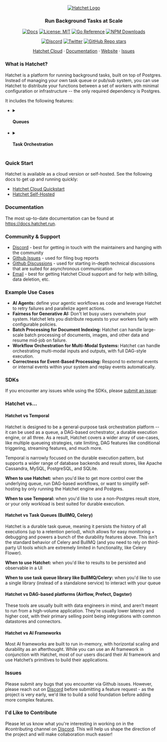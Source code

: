 <div align="center">

<picture>
  <source media="(prefers-color-scheme: dark)" srcset="https://framerusercontent.com/images/KBMnpSO12CyE6UANhf4mhrg6na0.png?scale-down-to=200">
  <source media="(prefers-color-scheme: light)" srcset="https://framerusercontent.com/images/KBMnpSO12CyE6UANhf4mhrg6na0.png?scale-down-to=200">
  <a href ="https://hatchet.run">
	  <img alt="Hatchet Logo" src="https://framerusercontent.com/images/KBMnpSO12CyE6UANhf4mhrg6na0.png?scale-down-to=200">
  </a>
</picture>

### Run Background Tasks at Scale

[![Docs](https://img.shields.io/badge/docs-docs.hatchet.run-3F16E4)](https://docs.hatchet.run) [![License: MIT](https://img.shields.io/badge/License-MIT-purple.svg)](https://opensource.org/licenses/MIT) [![Go Reference](https://pkg.go.dev/badge/github.com/hatchet-dev/hatchet.svg)](https://pkg.go.dev/github.com/hatchet-dev/hatchet) [![NPM Downloads](https://img.shields.io/npm/dm/%40hatchet-dev%2Ftypescript-sdk)](https://www.npmjs.com/package/@hatchet-dev/typescript-sdk)

[![Discord](https://img.shields.io/discord/1088927970518909068?style=social&logo=discord)](https://discord.gg/ZMeUafwH89)
[![Twitter](https://img.shields.io/twitter/url/https/twitter.com/hatchet-dev.svg?style=social&label=Follow%20%40hatchet-dev)](https://twitter.com/hatchet_dev)
[![GitHub Repo stars](https://img.shields.io/github/stars/hatchet-dev/hatchet?style=social)](https://github.com/hatchet-dev/hatchet)

  <p align="center">
    <a href="https://cloud.onhatchet.run">Hatchet Cloud</a>
    ·
    <a href="https://docs.hatchet.run">Documentation</a>
    ·
    <a href="https://hatchet.run">Website</a>
    ·
    <a href="https://github.com/hatchet-dev/hatchet/issues">Issues</a>
  </p>

</div>

### What is Hatchet?

Hatchet is a platform for running background tasks, built on top of Postgres. Instead of managing your own task queue or pub/sub system, you can use Hatchet to distribute your functions between a set of workers with minimal configuration or infrastructure -- the only required dependency is Postgres.

It includes the following features:

- <details>

  <summary><h4>Queues</h4></summary>

  Hatchet is a durable task queue, which means that we ingest your tasks and send them to your workers at a rate that your workers can handle. Hatchet will track the progress of your task and ensure that the work gets completed (or you get alerted), even if your application crashes.

  **This is particularly useful for:**

  - Ensuring that you never drop a user request
  - Flattening large spikes in your application
  - Breaking large, complex logic into smaller, reusable tasks

  [Read more ➶](https://docs.hatchet.run/home/your-first-task)

  - <details>

      <summary><code>Python</code></summary>

      ```python
      # 1. Define your task input
      class SimpleInput(BaseModel):
          message: str

      # 2. Define your task using hatchet.task
      @hatchet.task(name="SimpleWorkflow")
      def simple(input: SimpleInput, ctx: Context) -> dict[str, str]:
          return {
            "transformed_message": input.message.lower(),
          }

      # 3. Register your task on your worker
      worker = hatchet.worker("test-worker", workflows=[simple])
      worker.start()

      # 4. Invoke tasks from your application
      simple.run(SimpleInput(message="Hello World!"))
      ```

    </details>

  - <details>

      <summary><code>Typescript</code></summary>

      ```ts
      // 1. Define your task input
      export type SimpleInput = {
        Message: string;
      };

      // 2. Define your task using hatchet.task
      export const simple = hatchet.task({
        name: "simple",
        fn: (input: SimpleInput) => {
          return {
            TransformedMessage: input.Message.toLowerCase(),
          };
        },
      });

      // 3. Register your task on your worker
      const worker = await hatchet.worker("simple-worker", {
        workflows: [simple],
      });

      await worker.start();

      // 4. Invoke tasks from your application
      await simple.run({
        Message: "Hello World!",
      });
      ```

    </details>

  - <details>

      <summary><code>Go</code></summary>

      ```go
      // 1. Define your task input
      type SimpleInput struct {
        Message string `json:"message"`
      }

      // 2. Define your task using factory.NewTask
      simple := factory.NewTask(
        create.StandaloneTask{
          Name: "simple-task",
        }, func(ctx worker.HatchetContext, input SimpleInput) (*SimpleResult, error) {
          return &SimpleResult{
            TransformedMessage: strings.ToLower(input.Message),
          }, nil
        },
        hatchet,
      )

      // 3. Register your task on your worker
      worker, err := hatchet.Worker(v1worker.WorkerOpts{
        Name: "simple-worker",
        Workflows: []workflow.WorkflowBase{
          simple,
        },
      })

      worker.StartBlocking()

      // 4. Invoke tasks from your application
      simple.Run(context.Background(), SimpleInput{Message: "Hello, World!"})
      ```

    </details>

  </details>

- <details>

  <summary><h4>Task Orchestration</h4></summary>

  Hatchet allows you to build complex workflows that can be composed of multiple tasks. For example, if you'd like to break a workload into smaller tasks, you can use Hatchet to create a fanout workflow that spawns multiple tasks in parallel.

  Hatchet supports the following mechanisms for task orchestration:

  - **DAGs (directed acyclic graphs)** — pre-define the shape of your work, automatically routing the outputs of a parent task to the input of a child task. [Read more ➶](https://docs.hatchet.run/home/dags)

  - **Durable tasks** — these tasks are responsible for orchestrating other tasks. They store a full history of all spawned tasks, allowing you to cache intermediate results. [Read more ➶](https://docs.hatchet.run/home/durable-execution)

  - <details>

      <summary><code>Python</code></summary>

      ```python
      # 1. Define a workflow (a workflow is a collection of tasks)
      simple = hatchet.workflow(name="SimpleWorkflow")

      # 2. Attach the first task to the workflow
      @simple.task()
      def task_1(input: EmptyModel, ctx: Context) -> dict[str, str]:
          print("executed task_1")
          return {"result": "task_1"}

      # 3. Attach the second task to the workflow, which executes after task_1
      @simple.task(parents=[task_1])
      def task_2(input: EmptyModel, ctx: Context) -> None:
          first_result = ctx.get_parent_output(task_1)
          print(first_result)

      # 4. Invoke workflows from your application
      result = simple.run(input_data)
      ```

    </details>

  - <details>

      <summary><code>Typescript</code></summary>

      ```ts
      // 1. Define a workflow (a workflow is a collection of tasks)
      const simple = hatchet.workflow<DagInput, DagOutput>({
        name: "simple",
      });

      // 2. Attach the first task to the workflow
      const task1 = simple.task({
        name: "task-1",
        fn: (input) => {
          return {
            result: "task-1",
          };
        },
      });

      // 3. Attach the second task to the workflow, which executes after task-1
      const task2 = simple.task({
        name: "task-2",
        parents: [task1],
        fn: (input, ctx) => {
          const firstResult = ctx.getParentOutput(task1);
          console.log(firstResult);
        },
      });

      // 4. Invoke workflows from your application
      await simple.run({ Message: "Hello World" });
      ```

    </details>

  - <details>

      <summary><code>Go</code></summary>

      ```go
      // 1. Define a workflow (a workflow is a collection of tasks)
      simple := v1.WorkflowFactory[DagInput, DagOutput](
          workflow.CreateOpts[DagInput]{
              Name: "simple-workflow",
          },
          hatchet,
      )

      // 2. Attach the first task to the workflow
      const task1 = simple.Task(
          task.CreateOpts[DagInput]{
              Name: "task-1",
              Fn: func(ctx worker.HatchetContext, _ DagInput) (*SimpleOutput, error) {
                  return &SimpleOutput{
                      Result: "task-1",
                  }, nil
              },
          },
      );

      // 3. Attach the second task to the workflow, which executes after task-1
      const task2 = simple.Task(
          task.CreateOpts[DagInput]{
              Name: "task-2",
              Parents: []task.NamedTask{
                  step1,
              },
              Fn: func(ctx worker.HatchetContext, _ DagInput) (*SimpleOutput, error) {
                  return &SimpleOutput{
                      Result: "task-2",
                  }, nil
              },
          },
      );

      // 4. Invoke workflows from your application
      simple.Run(ctx, DagInput{})
      ```

    </details>

  </details>

### Quick Start

Hatchet is available as a cloud version or self-hosted. See the following docs to get up and running quickly:

- [Hatchet Cloud Quickstart](https://docs.hatchet.run/home/hatchet-cloud-quickstart)
- [Hatchet Self-Hosted](https://docs.hatchet.run/self-hosting)

### Documentation

The most up-to-date documentation can be found at https://docs.hatchet.run.

### Community & Support

- [Discord](https://discord.gg/ZMeUafwH89) - best for getting in touch with the maintainers and hanging with the community
- [Github Issues](https://github.com/hatchet-dev/hatchet/issues) - used for filing bug reports
- [Github Discussions](https://github.com/hatchet-dev/hatchet/discussions) - used for starting in-depth technical discussions that are suited for asynchronous communication
- [Email](mailto:contact@hatchet.run) - best for getting Hatchet Cloud support and for help with billing, data deletion, etc.

### Example Use Cases

- **AI Agents:** define your agentic workflows as code and leverage Hatchet to retry failures and parallelize agent actions.
- **Fairness for Generative AI:** Don't let busy users overwhelm your system. Hatchet lets you distribute requests to your workers fairly with configurable policies.
- **Batch Processing for Document Indexing:** Hatchet can handle large-scale batch processing of documents, images, and other data and resume mid-job on failure.
- **Workflow Orchestration for Multi-Modal Systems:** Hatchet can handle orchestrating multi-modal inputs and outputs, with full DAG-style execution.
- **Correctness for Event-Based Processing:** Respond to external events or internal events within your system and replay events automatically.

### SDKs

If you encounter any issues while using the SDKs, please [submit an issue](https://github.com/hatchet-dev/hatchet/issues):

### Hatchet vs...

#### Hatchet vs Temporal

Hatchet is designed to be a general-purpose task orchestration platform -- it can be used as a queue, a DAG-based orchestrator, a durable execution engine, or all three. As a result, Hatchet covers a wider array of use-cases, like multiple queueing strategies, rate limiting, DAG features like conditional triggering, streaming features, and much more.

Temporal is narrowly focused on the durable execution pattern, but supports a wider range of database backends and result stores, like Apache Cassandra, MySQL, PostgreSQL, and SQLite.

**When to use Hatchet:** when you'd like to get more control over the underlying queue, run DAG-based workflows, or want to simplify self-hosting by only running the Hatchet engine and Postgres.

**When to use Temporal:** when you'd like to use a non-Postgres result store, or your only workload is best suited for durable execution.

#### Hatchet vs Task Queues (BullMQ, Celery)

Hatchet is a durable task queue, meaning it persists the history of all executions (up to a retention period), which allows for easy monitoring + debugging and powers a bunch of the durability features above. This isn’t the standard behavior of Celery and BullMQ (and you need to rely on third-party UI tools which are extremely limited in functionality, like Celery Flower).

**When to use Hatchet:** when you'd like to results to be persisted and observable in a UI

**When to use task queue library like BullMQ/Celery:** when you'd like to use a single library (instead of a standalone service) to interact with your queue

#### Hatchet vs DAG-based platforms (Airflow, Prefect, Dagster)

These tools are usually built with data engineers in mind, and aren’t meant to run from a high-volume application. They’re usually lower latency and higher cost, with their primary selling point being integrations with common datastores and connectors.

#### Hatchet vs AI Frameworks

Most AI frameworks are built to run in-memory, with horizontal scaling and durability as an afterthought. While you can use an AI framework in conjunction with Hatchet, most of our users discard their AI framework and use Hatchet’s primitives to build their applications.

### Issues

Please submit any bugs that you encounter via Github issues. However, please reach out on [Discord](https://discord.gg/ZMeUafwH89) before submitting a feature request - as the project is very early, we'd like to build a solid foundation before adding more complex features.

### I'd Like to Contribute

Please let us know what you're interesting in working on in the #contributing channel on [Discord](https://discord.gg/ZMeUafwH89). This will help us shape the direction of the project and will make collaboration much easier!
